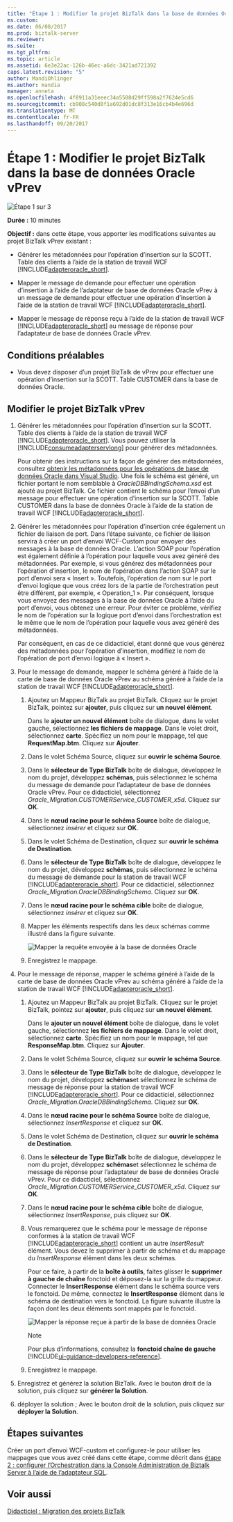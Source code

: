 ```yaml
---
title: "Étape 1 : Modifier le projet BizTalk dans la base de données Oracle vPrev | Documents Microsoft"
ms.custom: 
ms.date: 06/08/2017
ms.prod: biztalk-server
ms.reviewer: 
ms.suite: 
ms.tgt_pltfrm: 
ms.topic: article
ms.assetid: 6e3e22ac-126b-46ec-a6dc-3421ad721392
caps.latest.revision: "5"
author: MandiOhlinger
ms.author: mandia
manager: anneta
ms.openlocfilehash: 4f8911a31eeec34a5508d29ff598a2f7624e5cd6
ms.sourcegitcommit: cb908c540d8f1a692d01dc8f313e16cb4b4e696d
ms.translationtype: MT
ms.contentlocale: fr-FR
ms.lasthandoff: 09/20/2017
---
```

# <a name="step-1-modify-the-vprev-biztalk-project-in-oracle-database"></a>Étape 1 : Modifier le projet BizTalk dans la base de données Oracle vPrev
![Étape 1 sur 3](../../adapters-and-accelerators/adapter-oracle-database/media/step-1of3.gif "Step_1of3")  
  
 **Durée :** 10 minutes  
  
 **Objectif :** dans cette étape, vous apporter les modifications suivantes au projet BizTalk vPrev existant :  
  
-   Générer les métadonnées pour l’opération d’insertion sur la SCOTT. Table des clients à l’aide de la station de travail WCF [!INCLUDE[adapteroracle_short](../../includes/adapteroracle-short-md.md)].  
  
-   Mapper le message de demande pour effectuer une opération d’insertion à l’aide de l’adaptateur de base de données Oracle vPrev à un message de demande pour effectuer une opération d’insertion à l’aide de la station de travail WCF [!INCLUDE[adapteroracle_short](../../includes/adapteroracle-short-md.md)].  
  
-   Mapper le message de réponse reçu à l’aide de la station de travail WCF [!INCLUDE[adapteroracle_short](../../includes/adapteroracle-short-md.md)] au message de réponse pour l’adaptateur de base de données Oracle vPrev.  
  
## <a name="prerequisites"></a>Conditions préalables  
  
-   Vous devez disposer d’un projet BizTalk de vPrev pour effectuer une opération d’insertion sur la SCOTT. Table CUSTOMER dans la base de données Oracle.  
  
## <a name="modify-the-vprev-biztalk-project"></a>Modifier le projet BizTalk vPrev  
  
1.  Générer les métadonnées pour l’opération d’insertion sur la SCOTT. Table des clients à l’aide de la station de travail WCF [!INCLUDE[adapteroracle_short](../../includes/adapteroracle-short-md.md)]. Vous pouvez utiliser la [!INCLUDE[consumeadapterservlong](../../includes/consumeadapterservlong-md.md)] pour générer des métadonnées.  
  
     Pour obtenir des instructions sur la façon de générer des métadonnées, consultez [obtenir les métadonnées pour les opérations de base de données Oracle dans Visual Studio](../../adapters-and-accelerators/adapter-oracle-database/get-metadata-for-oracle-database-operations-in-visual-studio.md). Une fois le schéma est généré, un fichier portant le nom semblable à *OracleDBBindingSchema.xsd* est ajouté au projet BizTalk. Ce fichier contient le schéma pour l’envoi d’un message pour effectuer une opération d’insertion sur la SCOTT. Table CUSTOMER dans la base de données Oracle à l’aide de la station de travail WCF [!INCLUDE[adapteroracle_short](../../includes/adapteroracle-short-md.md)].  
  
2.  Générer les métadonnées pour l’opération d’insertion crée également un fichier de liaison de port. Dans l’étape suivante, ce fichier de liaison servira à créer un port d’envoi WCF-Custom pour envoyer des messages à la base de données Oracle. L’action SOAP pour l’opération est également définie à l’opération pour laquelle vous avez généré des métadonnées. Par exemple, si vous générez des métadonnées pour l’opération d’insertion, le nom de l’opération dans l’action SOAP sur le port d’envoi sera « Insert ». Toutefois, l’opération de nom sur le port d’envoi logique que vous créez lors de la partie de l’orchestration peut être différent, par exemple, « Operation_1 ». Par conséquent, lorsque vous envoyez des messages à la base de données Oracle à l’aide du port d’envoi, vous obtenez une erreur. Pour éviter ce problème, vérifiez le nom de l’opération sur la logique port d’envoi dans l’orchestration est le même que le nom de l’opération pour laquelle vous avez généré des métadonnées.  
  
     Par conséquent, en cas de ce didacticiel, étant donné que vous générez des métadonnées pour l’opération d’insertion, modifiez le nom de l’opération de port d’envoi logique à « Insert ».  
  
3.  Pour le message de demande, mapper le schéma généré à l’aide de la carte de base de données Oracle vPrev au schéma généré à l’aide de la station de travail WCF [!INCLUDE[adapteroracle_short](../../includes/adapteroracle-short-md.md)].  
  
    1.  Ajoutez un Mappeur BizTalk au projet BizTalk. Cliquez sur le projet BizTalk, pointez sur **ajouter**, puis cliquez sur **un nouvel élément**.  
  
         Dans le **ajouter un nouvel élément** boîte de dialogue, dans le volet gauche, sélectionnez **les fichiers de mappage**. Dans le volet droit, sélectionnez **carte**. Spécifiez un nom pour le mappage, tel que **RequestMap.btm**. Cliquez sur **Ajouter**.  
  
    2.  Dans le volet Schéma Source, cliquez sur **ouvrir le schéma Source**.  
  
    3.  Dans le **sélecteur de Type BizTalk** boîte de dialogue, développez le nom du projet, développez **schémas**, puis sélectionnez le schéma du message de demande pour l’adaptateur de base de données Oracle vPrev. Pour ce didacticiel, sélectionnez *Oracle_Migration.CUSTOMERService_CUSTOMER_x5d*. Cliquez sur **OK**.  
  
    4.  Dans le **nœud racine pour le schéma Source** boîte de dialogue, sélectionnez *insérer* et cliquez sur **OK**.  
  
    5.  Dans le volet Schéma de Destination, cliquez sur **ouvrir le schéma de Destination**.  
  
    6.  Dans le **sélecteur de Type BizTalk** boîte de dialogue, développez le nom du projet, développez **schémas**, puis sélectionnez le schéma du message de demande pour la station de travail WCF [!INCLUDE[adapteroracle_short](../../includes/adapteroracle-short-md.md)]. Pour ce didacticiel, sélectionnez *Oracle_Migration.OracleDBBindingSchema*. Cliquez sur **OK**.  
  
    7.  Dans le **nœud racine pour le schéma cible** boîte de dialogue, sélectionnez *insérer* et cliquez sur **OK**.  
  
    8.  Mapper les éléments respectifs dans les deux schémas comme illustré dans la figure suivante.  
  
         ![Mapper la requête envoyée à la base de données Oracle](../../adapters-and-accelerators/adapter-oracle-database/media/4cb59338-40d1-4eb1-bd89-b5a3183959e1.gif "4cb59338-40d1-4eb1-bd89-b5a3183959e1")  
  
    9. Enregistrez le mappage.  
  
4.  Pour le message de réponse, mapper le schéma généré à l’aide de la carte de base de données Oracle vPrev au schéma généré à l’aide de la station de travail WCF [!INCLUDE[adapteroracle_short](../../includes/adapteroracle-short-md.md)].  
  
    1.  Ajoutez un Mappeur BizTalk au projet BizTalk. Cliquez sur le projet BizTalk, pointez sur **ajouter**, puis cliquez sur **un nouvel élément**.  
  
         Dans le **ajouter un nouvel élément** boîte de dialogue, dans le volet gauche, sélectionnez **les fichiers de mappage**. Dans le volet droit, sélectionnez **carte**. Spécifiez un nom pour le mappage, tel que **ResponseMap.btm**. Cliquez sur **Ajouter**.  
  
    2.  Dans le volet Schéma Source, cliquez sur **ouvrir le schéma Source**.  
  
    3.  Dans le **sélecteur de Type BizTalk** boîte de dialogue, développez le nom du projet, développez **schémas**et sélectionnez le schéma de message de réponse pour la station de travail WCF [!INCLUDE[adapteroracle_short](../../includes/adapteroracle-short-md.md)]. Pour ce didacticiel, sélectionnez *Oracle_Migration.OracleDBBindingSchema*. Cliquez sur **OK**.  
  
    4.  Dans le **nœud racine pour le schéma Source** boîte de dialogue, sélectionnez *InsertResponse* et cliquez sur **OK**.  
  
    5.  Dans le volet Schéma de Destination, cliquez sur **ouvrir le schéma de Destination**.  
  
    6.  Dans le **sélecteur de Type BizTalk** boîte de dialogue, développez le nom du projet, développez **schémas**et sélectionnez le schéma de message de réponse pour l’adaptateur de base de données Oracle vPrev. Pour ce didacticiel, sélectionnez *Oracle_Migration.CUSTOMERService_CUSTOMER_x5d*. Cliquez sur **OK**.  
  
    7.  Dans le **nœud racine pour le schéma cible** boîte de dialogue, sélectionnez *InsertResponse*, puis cliquez sur **OK**.  
  
    8.  Vous remarquerez que le schéma pour le message de réponse conformes à la station de travail WCF [!INCLUDE[adapteroracle_short](../../includes/adapteroracle-short-md.md)] contient un autre *InsertResult* élément. Vous devez le supprimer à partir de schéma et du mappage du *InsertResponse* élément dans les deux schémas.  
  
         Pour ce faire, à partir de la **boîte à outils**, faites glisser le **supprimer à gauche de chaîne** fonctoid et déposez-la sur la grille du mappeur. Connecter le **InsertResponse** élément dans le schéma source vers le fonctoid. De même, connectez le **InsertResponse** élément dans le schéma de destination vers le fonctoid. La figure suivante illustre la façon dont les deux éléments sont mappés par le fonctoid.  
  
         ![Mapper la réponse reçue à partir de la base de données Oracle](../../adapters-and-accelerators/adapter-oracle-database/media/7fe18f5b-100f-4fe2-ac92-c111629d7fe9.gif "7fe18f5b-100f-4fe2-ac92-c111629d7fe9")  
  
        > [!NOTE]
        >  Pour plus d’informations, consultez la **fonctoid chaîne de gauche** [!INCLUDE[ui-guidance-developers-reference](../../includes/ui-guidance-developers-reference.md)].
  
    9. Enregistrez le mappage.  
  
5.  Enregistrez et générez la solution BizTalk. Avec le bouton droit de la solution, puis cliquez sur **générer la Solution**.  
  
6.  déployer la solution ; Avec le bouton droit de la solution, puis cliquez sur **déployer la Solution**.  
  
## <a name="next-steps"></a>Étapes suivantes  
 Créer un port d’envoi WCF-custom et configurez-le pour utiliser les mappages que vous avez créé dans cette étape, comme décrit dans [étape 2 : configurer l’Orchestration dans la Console Administration de Biztalk Server à l’aide de l’adaptateur SQL](../../adapters-and-accelerators/adapter-sql/step-2-configure-the-orchestration-to-use-the-sql-adapter-in-biztalk-server.md).  
  
## <a name="see-also"></a>Voir aussi  
 [Didacticiel : Migration des projets BizTalk](https://msdn.microsoft.com/library/dd788186(v=bts.80).aspx)